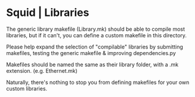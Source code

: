 Squid | Libraries
=================

The generic library makefile (Library.mk) should be able to compile most libraries, but if it can't, you can define a custom makefile in this directory.

Please help expand the selection of "compilable" libraries by submitting makefiles, testing the generic makefile & improving dependencies.py

Makefiles should be named the same as their library folder, with a .mk extension. (e.g. Ethernet.mk)

Naturally, there's nothing to stop you from defining makefiles for your own custom libraries.
